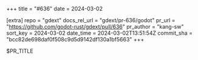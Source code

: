 +++
title = "#636"
date = 2024-03-02

[extra]
repo = "gdext"
docs_rel_url = "gdext/pr-636/godot"
pr_url = "https://github.com/godot-rust/gdext/pull/636"
pr_author = "kang-sw"
sort_key = 2024-03-02
date_time = 2024-03-02T13:51:54Z
commit_sha = "bcc82de698daf0f508c9d5d9142df130a1bf5663"
+++

$PR_TITLE
